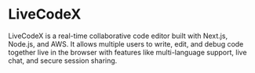 # LiveCodeX
LiveCodeX is a real-time collaborative code editor built with Next.js, Node.js, and AWS. It allows multiple users to write, edit, and debug code together live in the browser with features like multi-language support, live chat, and secure session sharing.
